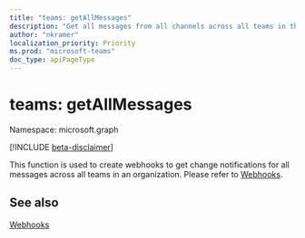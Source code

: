 ```yaml
---
title: "teams: getAllMessages"
description: "Get all messages from all channels across all teams in the organization."
author: "nkramer"
localization_priority: Priority
ms.prod: "microsoft-teams"
doc_type: apiPageType
---
```


# teams: getAllMessages

Namespace: microsoft.graph

[!INCLUDE [beta-disclaimer](../../includes/beta-disclaimer.md)]

This function is used to create webhooks to get change notifications for all messages across all teams in an organization. Please refer to [Webhooks](../resources/webhooks.md).

## See also

[Webhooks](https://docs.microsoft.com/graph/api/resources/webhooks?view=graph-rest-beta&preserve-view=true)

<!-- uuid: 8fcb5dbc-d5aa-4681-8e31-b001d5168d79
2015-10-25 14:57:30 UTC -->
<!--
{
  "type": "#page.annotation",
  "description": "teams: getallmessages",
  "keywords": "",
  "section": "documentation",
  "tocPath": "",
  "suppressions": []
}
-->
